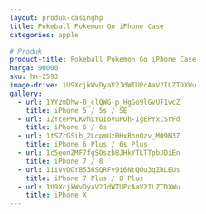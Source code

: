 ```yaml
---
layout: produk-casinghp
title: Pokeball Pokemon Go iPhone Case
categories: apple

# Produk
product-title: Pokeball Pokemon Go iPhone Case
harga: 90000
sku: hn-2593
image-drive: 1U9XcjkWvDyaV2JdWTUPcAaV2ILZTDXWu
gallery:
  - url: 1YYzmDhw-0_clQWG-p_HgGo9lGvUF1vcZ
    title: iPhone 5 / 5s / SE
  - url: 1ZYcePMLKvhLYOIoVuPOh-IgEPYxISrFd
    title: iPhone 6 / 6s
  - url: 1tSZrGSib_2LcpmUzBHxBhnQzv_M09N3Z
    title: iPhone 6 Plus / 6s Plus
  - url: 1c5eonZMF7fgSOszb8JHkYTLTTpbJDiEn
    title: iPhone 7 / 8
  - url: 1iiVvODYB536SQRFv9i6NtQOu3qZhLEUs
    title: iPhone 7 Plus / 8 Plus
  - url: 1U9XcjkWvDyaV2JdWTUPcAaV2ILZTDXWu
    title: iPhone X
---
```

